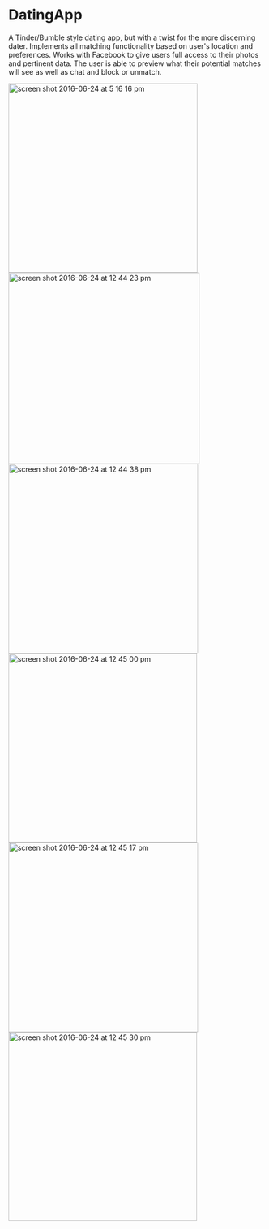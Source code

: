 # DatingApp
A Tinder/Bumble style dating app, but with a twist for the more discerning dater. 
Implements all matching functionality based on user's location and preferences. 
Works with Facebook to give users full access to their photos and pertinent data.
The user is able to preview what their potential matches will see as well as chat and block or unmatch.

<img width="373" alt="screen shot 2016-06-24 at 5 16 16 pm" src="https://cloud.githubusercontent.com/assets/8518882/16350877/85ad0008-3a2f-11e6-98e6-0aec7d3e14df.png">
<img width="377" alt="screen shot 2016-06-24 at 12 44 23 pm" src="https://cloud.githubusercontent.com/assets/8518882/16348290/9a71f5e4-3a1f-11e6-94b9-5c014e992ff8.png">
<img width="374" alt="screen shot 2016-06-24 at 12 44 38 pm" src="https://cloud.githubusercontent.com/assets/8518882/16348307/b163b1e8-3a1f-11e6-8619-732f60c2b483.png">
<img width="372" alt="screen shot 2016-06-24 at 12 45 00 pm" src="https://cloud.githubusercontent.com/assets/8518882/16348313/bd768c12-3a1f-11e6-8a64-be856381e273.png">
<img width="374" alt="screen shot 2016-06-24 at 12 45 17 pm" src="https://cloud.githubusercontent.com/assets/8518882/16348315/c0966aa2-3a1f-11e6-8e8a-16434f752fd7.png">
<img width="372" alt="screen shot 2016-06-24 at 12 45 30 pm" src="https://cloud.githubusercontent.com/assets/8518882/16348318/c3cade6a-3a1f-11e6-9b43-7bca023d4f15.png">
